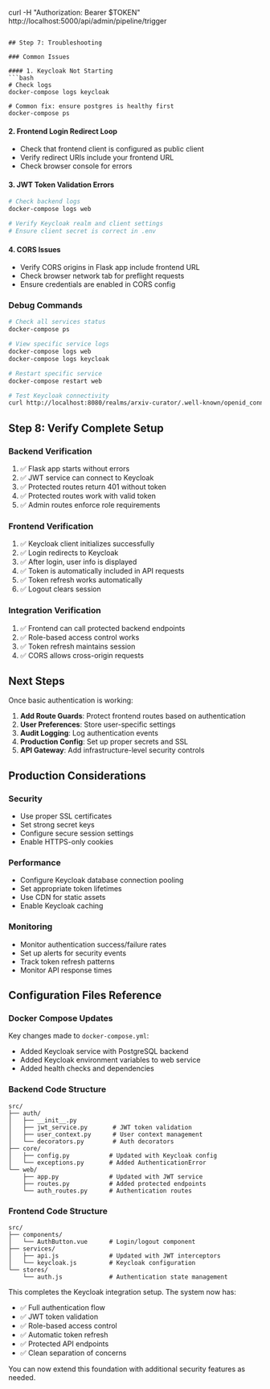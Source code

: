curl -H "Authorization: Bearer $TOKEN" http://localhost:5000/api/admin/pipeline/trigger
```

## Step 7: Troubleshooting

### Common Issues

#### 1. Keycloak Not Starting
```bash
# Check logs
docker-compose logs keycloak

# Common fix: ensure postgres is healthy first
docker-compose ps
```

#### 2. Frontend Login Redirect Loop
- Check that frontend client is configured as public client
- Verify redirect URIs include your frontend URL
- Check browser console for errors

#### 3. JWT Token Validation Errors
```bash
# Check backend logs
docker-compose logs web

# Verify Keycloak realm and client settings
# Ensure client secret is correct in .env
```

#### 4. CORS Issues
- Verify CORS origins in Flask app include frontend URL
- Check browser network tab for preflight requests
- Ensure credentials are enabled in CORS config

### Debug Commands

```bash
# Check all services status
docker-compose ps

# View specific service logs
docker-compose logs web
docker-compose logs keycloak

# Restart specific service
docker-compose restart web

# Test Keycloak connectivity
curl http://localhost:8080/realms/arxiv-curator/.well-known/openid_connect_configuration
```

## Step 8: Verify Complete Setup

### Backend Verification
1. ✅ Flask app starts without errors
2. ✅ JWT service can connect to Keycloak
3. ✅ Protected routes return 401 without token
4. ✅ Protected routes work with valid token
5. ✅ Admin routes enforce role requirements

### Frontend Verification
1. ✅ Keycloak client initializes successfully
2. ✅ Login redirects to Keycloak
3. ✅ After login, user info is displayed
4. ✅ Token is automatically included in API requests
5. ✅ Token refresh works automatically
6. ✅ Logout clears session

### Integration Verification
1. ✅ Frontend can call protected backend endpoints
2. ✅ Role-based access control works
3. ✅ Token refresh maintains session
4. ✅ CORS allows cross-origin requests

## Next Steps

Once basic authentication is working:

1. **Add Route Guards**: Protect frontend routes based on authentication
2. **User Preferences**: Store user-specific settings
3. **Audit Logging**: Log authentication events
4. **Production Config**: Set up proper secrets and SSL
5. **API Gateway**: Add infrastructure-level security controls

## Production Considerations

### Security
- Use proper SSL certificates
- Set strong secret keys
- Configure secure session settings
- Enable HTTPS-only cookies

### Performance
- Configure Keycloak database connection pooling
- Set appropriate token lifetimes
- Use CDN for static assets
- Enable Keycloak caching

### Monitoring
- Monitor authentication success/failure rates
- Set up alerts for security events
- Track token refresh patterns
- Monitor API response times

## Configuration Files Reference

### Docker Compose Updates
Key changes made to `docker-compose.yml`:
- Added Keycloak service with PostgreSQL backend
- Added Keycloak environment variables to web service
- Added health checks and dependencies

### Backend Code Structure
```
src/
├── auth/
│   ├── __init__.py
│   ├── jwt_service.py       # JWT token validation
│   ├── user_context.py      # User context management
│   └── decorators.py        # Auth decorators
├── core/
│   ├── config.py           # Updated with Keycloak config
│   └── exceptions.py       # Added AuthenticationError
└── web/
    ├── app.py              # Updated with JWT service
    ├── routes.py           # Added protected endpoints
    └── auth_routes.py      # Authentication routes
```

### Frontend Code Structure
```
src/
├── components/
│   └── AuthButton.vue      # Login/logout component
├── services/
│   ├── api.js              # Updated with JWT interceptors
│   └── keycloak.js         # Keycloak configuration
└── stores/
    └── auth.js             # Authentication state management
```

This completes the Keycloak integration setup. The system now has:
- ✅ Full authentication flow
- ✅ JWT token validation
- ✅ Role-based access control
- ✅ Automatic token refresh
- ✅ Protected API endpoints
- ✅ Clean separation of concerns

You can now extend this foundation with additional security features as needed.
